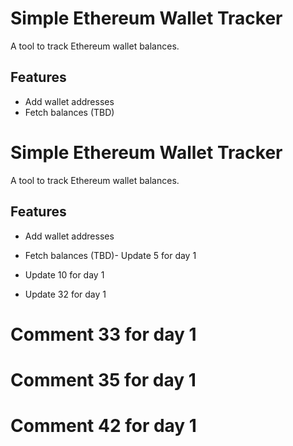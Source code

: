 # Simple Ethereum Wallet Tracker
A tool to track Ethereum wallet balances.

## Features
- Add wallet addresses
- Fetch balances (TBD)
# Simple Ethereum Wallet Tracker
A tool to track Ethereum wallet balances.

## Features
- Add wallet addresses
- Fetch balances (TBD)- Update 5 for day 1
- Update 10 for day 1

- Update 32 for day 1
# Comment 33 for day 1
# Comment 35 for day 1

# Comment 42 for day 1
